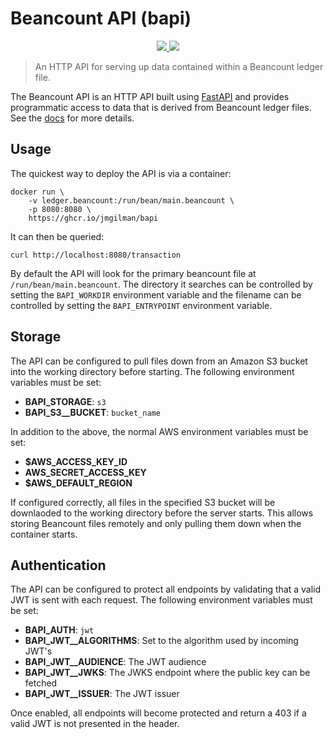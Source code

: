 # Beancount API (bapi)

<p align="center">
    <a href="https://github.com/jmgilman/bapi/actions/workflows/ci.yml">
        <img src="https://github.com/jmgilman/bapi/actions/workflows/ci.yml/badge.svg"/>
    </a>
    <a href="https://jmgilman.github.io/bapi/">
        <img src="https://img.shields.io/badge/docs-passing-brightgreen"/>
    </a>
</p>

> An HTTP API for serving up data contained within a Beancount ledger file.

The Beancount API is an HTTP API built using [FastAPI](https://fastapi.tiangolo.com/) and provides programmatic access to data that is derived from Beancount ledger files. See the [docs](https://jmgilman.github.io/bapi/) for more details.

## Usage

The quickest way to deploy the API is via a container:

```shell
docker run \
    -v ledger.beancount:/run/bean/main.beancount \
    -p 8080:8080 \
    https://ghcr.io/jmgilman/bapi
```

It can then be queried:

```shell
curl http://localhost:8080/transaction
```

By default the API will look for the primary beancount file at `/run/bean/main.beancount`. The directory it searches can be controlled by setting the `BAPI_WORKDIR` environment variable and the filename can be controlled by setting the `BAPI_ENTRYPOINT` environment variable.

## Storage

The API can be configured to pull files down from an Amazon S3 bucket into the
working directory before starting. The following environment variables must be set:

* **BAPI_STORAGE**: `s3`
* **BAPI_S3__BUCKET**: `bucket_name`

In addition to the above, the normal AWS environment variables must be set:

* **$AWS_ACCESS_KEY_ID**
* **AWS_SECRET_ACCESS_KEY**
* **$AWS_DEFAULT_REGION**

If configured correctly, all files in the specified S3 bucket will be downlaoded to the working directory before the server starts. This allows storing Beancount files remotely and only pulling them down when the container starts.

## Authentication

The API can be configured to protect all endpoints by validating that a valid
JWT is sent with each request. The following environment variables must be set:

* **BAPI_AUTH**: `jwt`
* **BAPI_JWT__ALGORITHMS**: Set to the algorithm used by incoming JWT's
* **BAPI_JWT__AUDIENCE**: The JWT audience
* **BAPI_JWT__JWKS**: The JWKS endpoint where the public key can be fetched
* **BAPI_JWT__ISSUER**: The JWT issuer

Once enabled, all endpoints will become protected and return a 403 if a valid JWT is not presented in the header.
